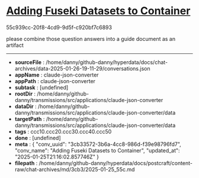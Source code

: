 # [Adding Fuseki Datasets to Container](https://claude.ai/chat/3cb33572-3b6a-4cc8-986d-f39e98796fd7)

55c939cc-20f8-4cd9-9d5f-c920bf7c6893

please combine those question answers into a guide document as an artifact

---

* **sourceFile** : /home/danny/github-danny/hyperdata/docs/chat-archives/data-2025-01-26-19-11-29/conversations.json
* **appName** : claude-json-converter
* **appPath** : claude-json-converter
* **subtask** : [undefined]
* **rootDir** : /home/danny/github-danny/transmissions/src/applications/claude-json-converter
* **dataDir** : /home/danny/github-danny/transmissions/src/applications/claude-json-converter/data
* **targetPath** : /home/danny/github-danny/transmissions/src/applications/claude-json-converter/data
* **tags** : ccc10.ccc20.ccc30.ccc40.ccc50
* **done** : [undefined]
* **meta** : {
  "conv_uuid": "3cb33572-3b6a-4cc8-986d-f39e98796fd7",
  "conv_name": "Adding Fuseki Datasets to Container",
  "updated_at": "2025-01-25T21:16:02.857746Z"
}
* **filepath** : /home/danny/github-danny/hyperdata/docs/postcraft/content-raw/chat-archives/md/3cb3/2025-01-25_55c.md